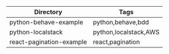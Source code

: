 |Directory|Tags|
|---|---|
|python-behave-example|python,behave,bdd|
|python-localstack|python,localstack,AWS|
|react-pagination-example|react,pagination|
